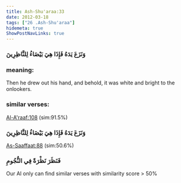 ```yaml
---
title: Ash-Shu'araa:33
date: 2012-03-18
tags: ["26 .Ash-Shu'araa"]
hidemeta: true 
ShowPostNavLinks: true 
---
```

### وَنَزَعَ يَدَهُ فَإِذَا هِيَ بَيْضَاءُ لِلنَّاظِرِينَ
### meaning: 
Then he drew out his hand, and behold, it was white and bright to the onlookers.
### similar verses: 

[Al-A'raaf:108](/7/108) (sim:91.5%)

### وَنَزَعَ يَدَهُ فَإِذَا هِيَ بَيْضَاءُ لِلنَّاظِرِينَ

[As-Saaffaat:88](/37/88) (sim:50.6%)

### فَنَظَرَ نَظْرَةً فِي النُّجُومِ

Our AI only can find similar verses with similarity score > 50% 


